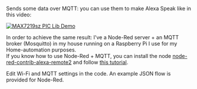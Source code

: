 Sends some data over MQTT: you can use them to make Alexa Speak like in this video:  
  
  
[![MAX7219sz PIC Lib Demo](https://img.youtube.com/vi/7lhmFS1FO7A/maxresdefault.jpg)](https://www.youtube.com/watch?v=7lhmFS1FO7A) 

In order to achieve the same result: I've a Node-Red server + an MQTT broker (Mosquitto) in my house running on a Raspberry Pi I use for my Home-automation purposes.  
If you know how to use Node-Red + MQTT, you can install the node [node-red-contrib-alexa-remote2](https://flows.nodered.org/node/node-red-contrib-alexa-remote2) and follow [this tutorial](https://www.youtube.com/watch?v=vj9K0O_3zxI).

Edit Wi-Fi and MQTT settings in the code. An example JSON flow is provided for Node-Red.
